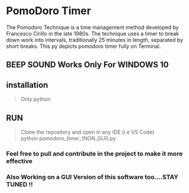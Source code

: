# PomoDoro Timer
The Pomodoro Technique is a time management method developed by Francesco Cirillo in the late 1980s. The technique uses a timer to break down work into intervals, traditionally 25 minutes in length, separated by short breaks.
This py depicts pomodoro timer fully on Terminal.

## BEEP SOUND Works Only For WINDOWS 10

## installation 
> Only python <br>

## RUN
> Clone the repository and open in any IDE (i.e VS Code)<br>
> python pomodoro_timer_(NON_GUI).py

### Feel free to pull and contribute in the project to make it more effective

### Also Working on a GUI Version of this software too....STAY TUNED !!